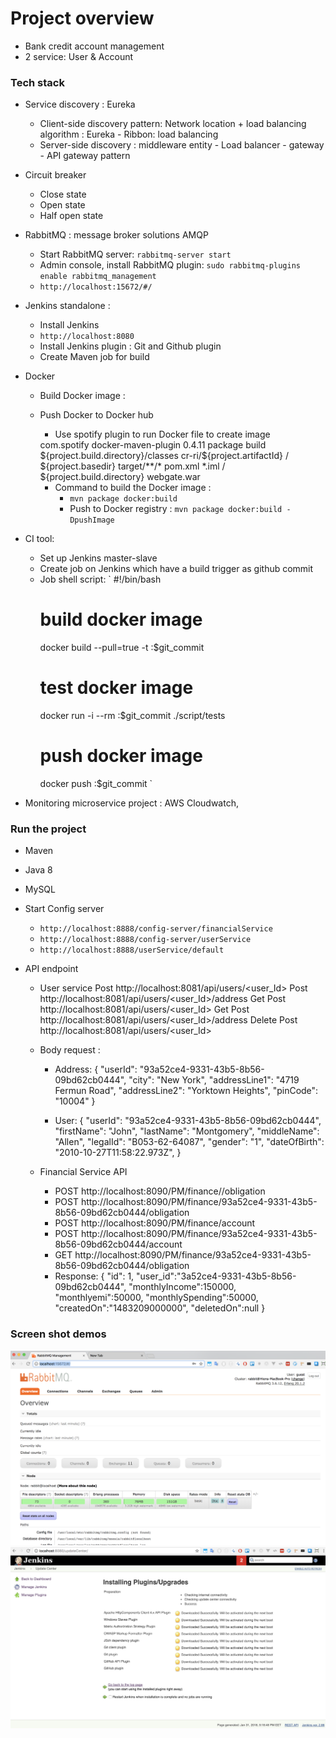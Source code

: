 # Project overview 

+ Bank credit account management
+ 2 service: User & Account 

### Tech stack 
+ Service discovery : Eureka 
    + Client-side discovery pattern: Network location + load balancing algorithm : Eureka - Ribbon: load balancing 
    + Server-side discovery : middleware entity - Load balancer - gateway - API gateway pattern 

+ Circuit breaker 
    + Close state 
    + Open state 
    + Half open state 


+ RabbitMQ : message broker solutions AMQP 
    + Start RabbitMQ server: `rabbitmq-server start`
    + Admin console, install RabbitMQ plugin: `sudo rabbitmq-plugins enable rabbitmq_management `
    + `http://localhost:15672/#/` 

+ Jenkins standalone : 
    + Install Jenkins 
    + `http://localhost:8080`
    + Install Jenkins plugin : Git and Github plugin 
    + Create Maven job for build 
+ Docker 
    + Build Docker image : 
    + Push Docker to Docker hub 
        + Use spotify plugin to run Docker file to create image 
        <pluginManagement> 
            <plugins> 
                <plugin> 
                    <groupId>com.spotify</groupId> 
                    <artifactId>docker-maven-plugin</artifactId> 
                    <version>0.4.11</version> 
                    <executions> 
                        <execution> 
                            <phase>package</phase> 
                            <goals> 
                                <goal>build</goal> 
                            </goals> 
                        </execution> 
                    </executions> 
                    <configuration> 
                        <dockerDirectory>${project.build.directory}/classes</dockerDirectory> 
                        <!--push to docker hub -->
                        <imageName>cr-ri/${project.artifactId}</imageName> 
                        <resources> 
                            <resource> 
                                <targetPath>/</targetPath> 
                                <directory>${project.basedir}</directory> 
                                <excludes> 
                                    <exclude>target/**/*</exclude> 
                                    <exclude>pom.xml</exclude> 
                                    <exclude>*.iml</exclude> 
                                </excludes> 
                            </resource> 
                            <rescource> 
                                <targetPath>/</targetPath> 
                                <directory>${project.build.directory}</directory> 
                                <include>webgate.war</include> 
                            </rescource> 
                        </resources> 
                    </configuration> 
                </plugin> 
            </plugins> 
        </pluginManagement> 

        + Command to build the Docker image : 
            + `mvn package docker:build `
            + Push to Docker registry : `mvn package docker:build -DpushImage`


+ CI tool: 
    + Set up Jenkins master-slave 
    + Create job on Jenkins which have a build trigger as github commit
    + Job shell script: 
        `
        #!/bin/bash
        # build docker image
        docker build --pull=true -t <git-repo>:$git_commit
        # test docker image 
        docker run -i --rm <git-repo>:$git_commit ./script/tests
        # push docker image
        docker push <git-repo>:$git_commit
        `


+ Monitoring microservice project : AWS Cloudwatch, 



### Run the project 
+ Maven 
+ Java 8 
+ MySQL 
+ Start Config server 
    + `http://localhost:8888/config-server/financialService`
    + `http://localhost:8888/config-server/userService`
    + `http://localhost:8888/userService/default`




+ API endpoint 
    + User service 
        Post http://localhost:8081/api/users/<user_Id> 
        Post http://localhost:8081/api/users/<user_Id>/address 
        Get Post http://localhost:8081/api/users/<user_Id> 
        Get Post http://localhost:8081/api/users/<user_Id>/address 
        Delete Post http://localhost:8081/api/users/<user_Id> 
    + Body request : 
        + Address:
        { 
  "userId": "93a52ce4-9331-43b5-8b56-09bd62cb0444", 
  "city": "New York", 
  "addressLine1": "4719 Fermun Road", 
  "addressLine2": "Yorktown Heights", 
  "pinCode": "10004" 
} 

        + User: 
        { 
"userId": "93a52ce4-9331-43b5-8b56-09bd62cb0444", 
  "firstName": "John", 
  "lastName": "Montgomery", 
  "middleName": "Allen", 
  "legalId": "B053-62-64087", 
  "gender": "1", 
  "dateOfBirth": "2010-10-27T11:58:22.973Z", 
} 

    + Financial Service API 
        + POST  http://localhost:8090/PM/finance/<user Id>/obligation  
        + POST  http://localhost:8090/PM/finance/93a52ce4-9331-43b5-8b56-09bd62cb0444/obligation  
        + POST http://localhost:8090/PM/finance/<user Id>account 
        + POST http://localhost:8090/PM/finance/93a52ce4-9331-43b5-8b56-09bd62cb0444/account 
        + GET http://localhost:8090/PM/finance/93a52ce4-9331-43b5-8b56-09bd62cb0444/obligation  
        + Response: {
"id": 1, 
"user_id":"3a52ce4-9331-43b5-8b56-09bd62cb0444", 
"monthlyIncome":150000, 
"monthlyemi":50000, 
"monthlySpending":50000, 
"createdOn":"1483209000000", 
"deletedOn":null 
} 









### Screen shot demos 
<img src="./img/1.png">
<img src="./img/2.png">